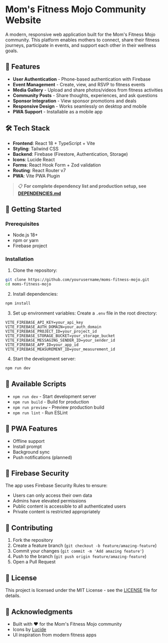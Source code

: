 # Mom's Fitness Mojo Community Website

A modern, responsive web application built for the Mom's Fitness Mojo community. This platform enables mothers to connect, share their fitness journeys, participate in events, and support each other in their wellness goals.

## 🌟 Features

- **User Authentication** - Phone-based authentication with Firebase
- **Event Management** - Create, view, and RSVP to fitness events
- **Media Gallery** - Upload and share photos/videos from fitness activities
- **Community Posts** - Share thoughts, experiences, and ask questions
- **Sponsor Integration** - View sponsor promotions and deals
- **Responsive Design** - Works seamlessly on desktop and mobile
- **PWA Support** - Installable as a mobile app

## 🛠️ Tech Stack

- **Frontend**: React 18 + TypeScript + Vite
- **Styling**: Tailwind CSS
- **Backend**: Firebase (Firestore, Authentication, Storage)
- **Icons**: Lucide React
- **Forms**: React Hook Form + Zod validation
- **Routing**: React Router v7
- **PWA**: Vite PWA Plugin

> 📋 **For complete dependency list and production setup, see [DEPENDENCIES.md](./DEPENDENCIES.md)**

## 🚀 Getting Started

### Prerequisites
- Node.js 18+ 
- npm or yarn
- Firebase project

### Installation

1. Clone the repository:
```bash
git clone https://github.com/yourusername/moms-fitness-mojo.git
cd moms-fitness-mojo
```

2. Install dependencies:
```bash
npm install
```

3. Set up environment variables:
Create a `.env` file in the root directory:
```env
VITE_FIREBASE_API_KEY=your_api_key
VITE_FIREBASE_AUTH_DOMAIN=your_auth_domain
VITE_FIREBASE_PROJECT_ID=your_project_id
VITE_FIREBASE_STORAGE_BUCKET=your_storage_bucket
VITE_FIREBASE_MESSAGING_SENDER_ID=your_sender_id
VITE_FIREBASE_APP_ID=your_app_id
VITE_FIREBASE_MEASUREMENT_ID=your_measurement_id
```

4. Start the development server:
```bash
npm run dev
```

## 🔧 Available Scripts

- `npm run dev` - Start development server
- `npm run build` - Build for production
- `npm run preview` - Preview production build
- `npm run lint` - Run ESLint

## 📱 PWA Features

- Offline support
- Install prompt
- Background sync
- Push notifications (planned)

## 🔐 Firebase Security

The app uses Firebase Security Rules to ensure:
- Users can only access their own data
- Admins have elevated permissions
- Public content is accessible to all authenticated users
- Private content is restricted appropriately

## 🤝 Contributing

1. Fork the repository
2. Create a feature branch (`git checkout -b feature/amazing-feature`)
3. Commit your changes (`git commit -m 'Add amazing feature'`)
4. Push to the branch (`git push origin feature/amazing-feature`)
5. Open a Pull Request

## 📄 License

This project is licensed under the MIT License - see the [LICENSE](LICENSE) file for details.

## 🙏 Acknowledgments

- Built with ❤️ for the Mom's Fitness Mojo community
- Icons by [Lucide](https://lucide.dev/)
- UI inspiration from modern fitness apps